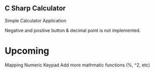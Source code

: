 ## C Sharp Calculator
Simple Calculator Application 

Negative and positive button & decimal point is not implemented. 

# Upcoming
Mapping Numeric Keypad
Add more mathmatic functions (%, ^2, etc)

